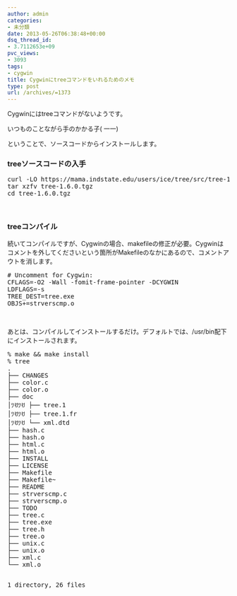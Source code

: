 ```yaml
---
author: admin
categories:
- 未分類
date: 2013-05-26T06:38:48+00:00
dsq_thread_id:
- 3.7112653e+09
pvc_views:
- 3093
tags:
- cygwin
title: Cygwinにtreeコマンドをいれるためのメモ
type: post
url: /archives/=1373
---
```


Cygwinにはtreeコマンドがないようです。

いつものことながら手のかかる子( 一一)

ということで、ソースコードからインストールします。

### treeソースコードの入手

<div id="scid:812469c5-0cb0-4c63-8c15-c81123a09de7:675f4e34-06e3-4f80-a582-f627cb1c45a1" class="wlWriterEditableSmartContent" style="float: none; padding-bottom: 0px; padding-top: 0px; padding-left: 0px; margin: 0px; display: inline; padding-right: 0px">
  <pre name="code" class="c">curl -LO https://mama.indstate.edu/users/ice/tree/src/tree-1.6.0.tgz
tar xzfv tree-1.6.0.tgz
cd tree-1.6.0.tgz</pre>
</div>

&#160;

### treeコンパイル

続いてコンパイルですが、Cygwinの場合、makefileの修正が必要。Cygwinはコメントを外してくださいという箇所がMakefileのなかにあるので、コメントアウトを消します。

<div id="scid:812469c5-0cb0-4c63-8c15-c81123a09de7:d027c58d-63d4-4e37-beef-0766bc3bff30" class="wlWriterEditableSmartContent" style="float: none; padding-bottom: 0px; padding-top: 0px; padding-left: 0px; margin: 0px; display: inline; padding-right: 0px">
  <pre name="code" class="c"># Uncomment for Cygwin:
CFLAGS=-O2 -Wall -fomit-frame-pointer -DCYGWIN
LDFLAGS=-s
TREE_DEST=tree.exe
OBJS+=strverscmp.o
</pre>
</div>

&#160;

あとは、コンパイルしてインストールするだけ。デフォルトでは、/usr/bin配下にインストールされます。

<div id="scid:812469c5-0cb0-4c63-8c15-c81123a09de7:f67e9958-c1c0-4c33-b138-da2a11e5b66a" class="wlWriterEditableSmartContent" style="float: none; padding-bottom: 0px; padding-top: 0px; padding-left: 0px; margin: 0px; display: inline; padding-right: 0px">
  <pre name="code" class="c">% make && make install
% tree
.
├── CHANGES
├── color.c
├── color.o
├── doc
│ﾂꀀﾂꀀ ├── tree.1
│ﾂꀀﾂꀀ ├── tree.1.fr
│ﾂꀀﾂꀀ └── xml.dtd
├── hash.c
├── hash.o
├── html.c
├── html.o
├── INSTALL
├── LICENSE
├── Makefile
├── Makefile~
├── README
├── strverscmp.c
├── strverscmp.o
├── TODO
├── tree.c
├── tree.exe
├── tree.h
├── tree.o
├── unix.c
├── unix.o
├── xml.c
└── xml.o

1 directory, 26 files
</pre>
</div>